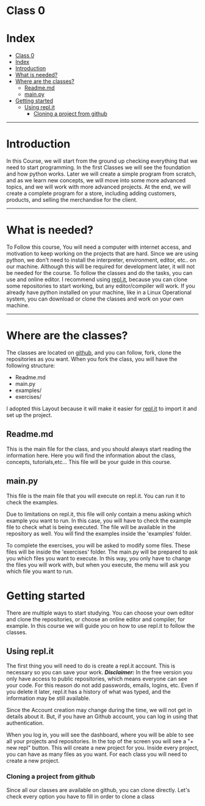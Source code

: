 # Class 0

# Index
- [Class 0](#class-0)
- [Index](#index)
- [Introduction](#introduction)
- [What is needed?](#what-is-needed)
- [Where are the classes?](#where-are-the-classes)
  - [Readme.md](#readmemd)
  - [main.py](#mainpy)
- [Getting started](#getting-started)
  - [Using repl.it](#using-replit)
    - [Cloning a project from github](#cloning-a-project-from-github)

---

# Introduction

In this Course, we will start from the ground up checking everything that we need to start programming. In the first Classes we will see the foundation and how python works. Later we will create a simple program from scratch, and as we learn new concepts, we will move into some more advanced topics, and we will work with more advanced projects. At the end, we will create a complete program for a store, including adding customers, products, and selling the merchandise for the client.

---

# What is needed?

To Follow this course, You will need a computer with internet access, and motivation to keep working on the projects that are hard. Since we are using python, we don't need to install the interpreter, environment, editor, etc.. on our machine. Although this will be required for development later, it will not be needed for the course. To follow the classes and do the tasks, you can use and online editor. I recommend using [repl.it](https://repl.it/), because you can clone some repositories to start working, but any editor/compiler will work. If you already have python installed on your machine, like in a Linux Operational system, you can download or clone the classes and work on your own machine.

---

# Where are the classes?

The classes are located on [github](https://github.com/orgs/cz-python-course), and you can follow, fork, clone the repositories as you want.
When you fork the class, you will have the following structure:

- Readme.md
- main.py
- examples/
- exercises/

I adopted this Layout because it will make it easier for [repl.it](http://repl.it) to import it and set up the project.

## Readme.md

This is the main file for the class, and you should always start reading the information here. Here you will find the information about the class, concepts, tutorials,etc... This file will be your guide in this course.

## main.py

This file is the main file that you will execute on repl.it. You can run it to check the examples.

Due to limitations on repl.it, this file will only contain a menu asking which example you want to run. In this case, you will have to check the example file to check what is being executed. The file will be available in the repository as well. You will find the examples inside the 'examples' folder.

To complete the exercises, you will be asked to modify some files. These files will be inside the 'exercises' folder. The main.py will be prepared to ask you which files you want to execute. In this way, you only have to change the files you will work with, but when you execute, the menu will ask you which file you want to run.

# Getting started

There are multiple ways to start studying. You can choose your own editor and clone the repositories, or choose an online editor and compiler, for example. In this course we will guide you on how to use repl.it to follow the classes.

## Using repl.it

The first thing you will need to do is create a repl.it account. This is necessary so you can save your work.
***Disclaimer:*** In the free version you only have access to public repositories, which means everyone can see your code. For this reason do not add passwords, emails, logins, etc. Even if you delete it later, repl.it has a history of what was typed, and the information may be still available.

Since the Account creation may change during the time, we will not get in details about it. But, if you have an Github account, you can log in using that authentication.

When you log in, you will see the dashboard, where you will be able to see all your projects and repositories. In the top of the screen you will see a "+ new repl" button. This will create a new project for you. 
Inside every project, you can have as many files as you want. For each class you will need to create a new project.

### Cloning a project from github

Since all our classes are available on github, you can clone directly. Let's check every option you have to fill in order to clone a class
